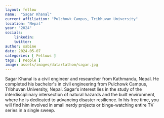 ```yaml
---
layout: fellow
name:  "Sagar Khanal"
current_affiliation: "Pulchowk Campus, Tribhuvan University"
location: "Nepal"
year: "2024"
socials:
    linkedin: 
    twitter: 
author: sabine
date: 2024-05-07
categories: [ Fellows ]
tags: [ People ]
image: assets/images/datartathon/sagar.jpg
---
```


Sagar Khanal is a civil engineer and researcher from Kathmandu, Nepal. He completed his bachelor's in civil engineering from Pulchowk Campus, Tribhuvan University, Nepal. Sagar’s interest lies in the study of the interdisciplinary intersection of natural hazards and the built environment, where he is dedicated to advancing disaster resilience. In his free time, you will find him involved in small nerdy projects or binge-watching entire TV series in a single sweep.